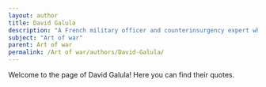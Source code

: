 ```yaml
---
layout: author
title: David Galula
description: "A French military officer and counterinsurgency expert whose work 'Counterinsurgency Warfare' incorporates concepts from 'The Art of War' in modern context."
subject: "Art of war"
parent: Art of war
permalink: /Art of war/authors/David-Galula/
---
```


Welcome to the page of David Galula! Here you can find their quotes.
